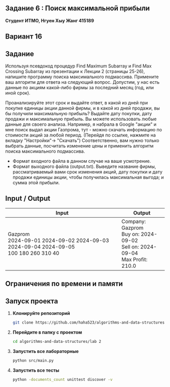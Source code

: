 ##  Задание 6 : Поиск максимальной прибыли 

**Студент ИТМО,  Нгуен Хыу Жанг  415189**  

## Вариант 16

## Задание
Используя псевдокод процедур Find Maximum Subarray и Find Max Crossing
Subarray из презентации к Лекции 2 (страницы 25-26), напишите программу поиска максимального подмассива.
Примените ваш алгоритм для ответа на следующий вопрос. Допустим, у нас
есть данные по акциям какой-либо фирмы за последний месяц (год, или иной срок).

Проанализируйте этот срок и выдайте ответ, в какой из дней при покупке единицы
акции данной фирмы, и в какой из дней продажи, вы бы получили максимальную
прибыль? Выдайте дату покупки, дату продажи и максимальную прибыль.
Вы можете использовать любые данные для своего анализа. Например, я набрала в Google "акции" и мне поиск выдал акции Газпрома, тут - можно скачать
информацию по стоимости акций за любой период. (Перейдя по ссылке, нажмите
на вкладку "Настройки"→ "Скачать")
Соответственно, вам нужно только выбрать данные, посчитать изменение цены и применить алгоритм поиска максимального подмассива.
- Формат входного файла в данном случае на ваше усмотрение.
- Формат выходного файла (output.txt). Выведите название фирмы, рассматриваемый вами срок изменения акций, дату покупки и дату продажи
единицы акции, чтобы получилась максимальная выгода; и сумма этой прибыли.

 
## Input / Output 


| Input                                                                                     | Output                                                                                 |
|-------------------------------------------------------------------------------------------|----------------------------------------------------------------------------------------|
| Gazprom<br/>2024-09-01 2024-09-02 2024-09-03 2024-09-04 2024-09-05<br/>100 180 260 310 40 | Company: Gazprom<br/>Buy on: 2024-09-02<br/>Sell on: 2024-09-04<br/>Max Profit: 210.0  |




## Ограничения по времени и памяти


## Запуск проекта
1. **Клонируйте репозиторий**
   ```bash
   git clone https://github.com/haha523/algorithms-and-data-structures.git
   ```
2. **Перейдите в папку с проектом**
   ```bash
   cd algorithms-and-data-structures/lab 2
   ```
3. **Запустить все лабораторные**
    ```bash
   python src/main.py
   ```
4. **Запустить все тесты**
    ```bash
   python -documents_count unittest discover -v
   ```
